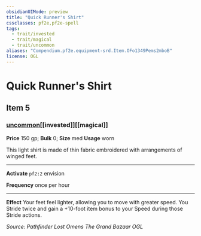 ```yaml
---
obsidianUIMode: preview
title: "Quick Runner's Shirt"
cssclasses: pf2e,pf2e-spell
tags:
  - trait/invested
  - trait/magical
  - trait/uncommon
aliases: "Compendium.pf2e.equipment-srd.Item.OFo1349Pems2mboB"
license: OGL
---
```

# Quick Runner's Shirt
## Item 5
### [uncommon](uncommon "Uncommon Rarity Trait")[[invested]][[magical]]


**Price** 150 gp; 
**Bulk** 0; **Size** med
**Usage** worn

This light shirt is made of thin fabric embroidered with arrangements of winged feet.

* * *

**Activate** `pf2:2` envision

**Frequency** once per hour

* * *

**Effect** Your feet feel lighter, allowing you to move with greater speed. You Stride twice and gain a +10-foot item bonus to your Speed during those Stride actions.

*Source: Pathfinder Lost Omens The Grand Bazaar*
*OGL*